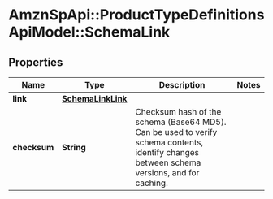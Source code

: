 # AmznSpApi::ProductTypeDefinitionsApiModel::SchemaLink

## Properties
Name | Type | Description | Notes
------------ | ------------- | ------------- | -------------
**link** | [**SchemaLinkLink**](SchemaLinkLink.md) |  | 
**checksum** | **String** | Checksum hash of the schema (Base64 MD5). Can be used to verify schema contents, identify changes between schema versions, and for caching. | 

